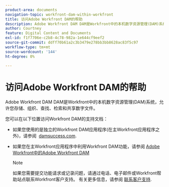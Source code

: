 ```yaml
---
product-area: documents
navigation-topic: workfront-dam-within-workfront
title: 访问Adobe Workfront DAM的帮助
description: Adobe Workfront DAM DAM是Workfront中的本机数字资源管理(DAM)系统，允许您存储、组织、查找、检索和共享数字文件。
author: Courtney
feature: Digital Content and Documents
exl-id: f1f7706e-c2b8-4c78-982a-1e644cf9eef2
source-git-commit: ddff70b61a2c3b3479e278bb3bb8628ac83f5c97
workflow-type: tm+mt
source-wordcount: '144'
ht-degree: 0%

---
```


# 访问Adobe Workfront DAM的帮助

Adobe Workfront DAM DAM是Workfront中的本机数字资源管理(DAM)系统，允许您存储、组织、查找、检索和共享数字文件。

您可以在以下位置访问Workfront DAM的支持文档：

* 如果您使用的是独立的Workfront DAM应用程序(在主Workfront应用程序之外)，请参阅  [damsuccess.com](https://www.damsuccess.com).
* 如果您在主Workfront应用程序中利用Workfront DAM功能，请参阅 [Adobe Workfront中的Adobe Workfront DAM](../../documents/workfront-dam-within-workfront/workfront-dam-in-workfrontt.md)

  >[!NOTE]
  >
  >如果您需要提交功能请求或记录问题，请通过电话、电子邮件或Workfront帮助站点联系Workfront客户支持。 有关更多信息，请参阅 [联系客户支持](../../workfront-basics/tips-tricks-and-troubleshooting/contact-customer-support.md).
